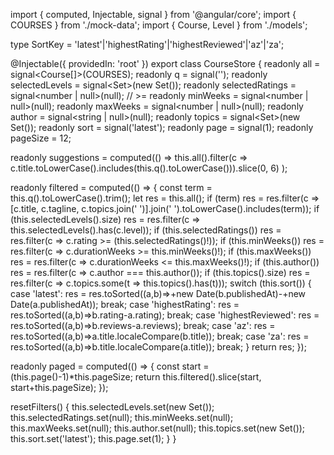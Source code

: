 import { computed, Injectable, signal } from '@angular/core';
import { COURSES } from './mock-data';
import { Course, Level } from './models';

type SortKey = 'latest'|'highestRating'|'highestReviewed'|'az'|'za';

@Injectable({ providedIn: 'root' })
export class CourseStore {
  readonly all = signal<Course[]>(COURSES);
  readonly q = signal<string>('');
  readonly selectedLevels = signal<Set<Level>>(new Set());
  readonly selectedRatings = signal<number | null>(null);   // >=
  readonly minWeeks = signal<number | null>(null);
  readonly maxWeeks = signal<number | null>(null);
  readonly author = signal<string | null>(null);
  readonly topics = signal<Set<string>>(new Set());
  readonly sort = signal<SortKey>('latest');
  readonly page = signal(1);
  readonly pageSize = 12;

  readonly suggestions = computed(() =>
    this.all().filter(c => c.title.toLowerCase().includes(this.q().toLowerCase())).slice(0, 6)
  );

  readonly filtered = computed(() => {
    const term = this.q().toLowerCase().trim();
    let res = this.all();
    if (term) res = res.filter(c => [c.title, c.tagline, c.topics.join(' ')].join(' ').toLowerCase().includes(term));
    if (this.selectedLevels().size) res = res.filter(c => this.selectedLevels().has(c.level));
    if (this.selectedRatings()) res = res.filter(c => c.rating >= (this.selectedRatings()!));
    if (this.minWeeks()) res = res.filter(c => c.durationWeeks >= this.minWeeks()!);
    if (this.maxWeeks()) res = res.filter(c => c.durationWeeks <= this.maxWeeks()!);
    if (this.author()) res = res.filter(c => c.author === this.author());
    if (this.topics().size) res = res.filter(c => c.topics.some(t => this.topics().has(t)));
    switch (this.sort()) {
      case 'latest': res = res.toSorted((a,b)=>+new Date(b.publishedAt)-+new Date(a.publishedAt)); break;
      case 'highestRating': res = res.toSorted((a,b)=>b.rating-a.rating); break;
      case 'highestReviewed': res = res.toSorted((a,b)=>b.reviews-a.reviews); break;
      case 'az': res = res.toSorted((a,b)=>a.title.localeCompare(b.title)); break;
      case 'za': res = res.toSorted((a,b)=>b.title.localeCompare(a.title)); break;
    }
    return res;
  });

  readonly paged = computed(() => {
    const start = (this.page()-1)*this.pageSize;
    return this.filtered().slice(start, start+this.pageSize);
  });

  resetFilters() {
    this.selectedLevels.set(new Set());
    this.selectedRatings.set(null);
    this.minWeeks.set(null);
    this.maxWeeks.set(null);
    this.author.set(null);
    this.topics.set(new Set());
    this.sort.set('latest'); this.page.set(1);
  }
}
